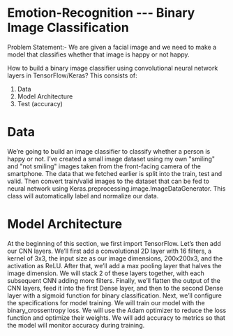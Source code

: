 # Emotion-Recognition --- Binary Image Classification

Problem Statement:- We are given a facial image and we need to make a model that classifies whether that image is happy or not happy.

How to build a binary image classifier using convolutional neural network layers in TensorFlow/Keras?
This consists of:
1) Data
2) Model Architecture
3) Test (accuracy)

# Data
We’re going to build an image classifier to classify whether a person is happy or not. I’ve created a small image dataset using my own "smiling" and "not smiling" images taken from the front-facing camera of the smartphone. The data that we fetched earlier is split into the train, test and valid. Then convert train/valid images to the dataset that can be fed to neural network using Keras.preprocessing.image.ImageDataGenerator. This class will automatically label and normalize our data. 

# Model Architecture
At the beginning of this section, we first import TensorFlow. Let’s then add our CNN layers. We’ll first add a convolutional 2D layer with 16 filters, a kernel of 3x3, the input size as our image dimensions, 200x200x3, and the activation as ReLU. After that, we’ll add a max pooling layer that halves the image dimension. We will stack 2 of these layers together, with each subsequent CNN adding more filters. Finally, we’ll flatten the output of the CNN layers, feed it into the first Dense layer, and then to the second Dense layer with a sigmoid function for binary classification. Next, we’ll configure the specifications for model training. We will train our model with the binary_crossentropy loss. We will use the Adam optimizer to reduce the loss function and optimize their weights. We will add accuracy to metrics so that the model will monitor accuracy during training.
